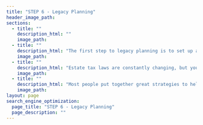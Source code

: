 ```yaml
---
title: "STEP 6 - Legacy Planning"
header_image_path:
sections:
  - title: ""
    description_html: ""
    image_path:
  - title: ""
    description_html: "The first step to legacy planning is to set up a will, trusts and health care proxies.  This will help ensure your money goes exactly where you want it after you pass.  You can also identify who will manage the money for any minors, who will take care of any minors and how much control you want over the funds for people or organizations on the receiving end."
    image_path:    
  - title: ""
    description_html: "Estate tax laws are constantly changing, but your estate should be evaluated on a regular basis to ensure their is a plan in place to reduce or eliminate estate taxes if you have significant assets.  The earlier you start the more strategies will be available."
    image_path:
  - title: ""
    description_html: "Most people put together great strategies to help family members and charitable causes after they pass away.  To maximize your happiness we should look at potentially addressing these causes while you are alive so you can see the fruits of your labor.  It is important to take care of yourself first, but once that is done you may be able to spend some of your legacy planning and enjoy it while you are alive."
    image_path:    
layout: page
search_engine_optimization:
  page_title: "STEP 6 - Legacy Planning"
  page_description: ""
---
```


